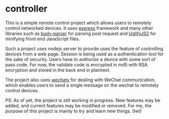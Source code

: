# controller

This is a simple remote control project which allows users to remotely control networked devices. It uses [express](github.com/expressjs/express) framework and many other libraries such as [body-parser](github.com/expressjs/body-parser) for parsing post request and [UglifyJS2](github.com/mishoo/UglifyJS2) for minifying front end JavaScript files.

Such a project uses nodejs server to provide uses the feature of controlling devices from a web page. Session is being used as a authentication tool for the sake of security. Users have to authorize a device with some sort of pass code. For now, the validate code is encrypted in md5 with RSA encryption and stored in the back end in plaintext. 

The project also uses [wechaty](github.com/Chatie/wechaty) for dealing with WeChat communication, which enables users to send a single message on the wechat to remotely control devices. 

PS: As of yet, the project is still working in progress. New features may be added, and current features may be modified or removed. For me, the purpose of this project is mainly to try and learn new things. 0w0 
